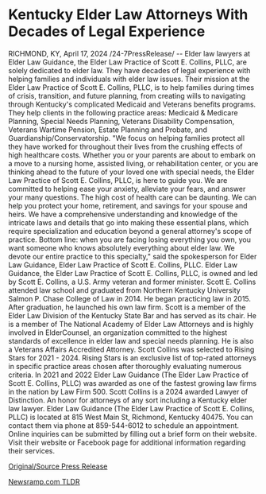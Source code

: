 # Kentucky Elder Law Attorneys With Decades of Legal Experience

RICHMOND, KY, April 17, 2024 /24-7PressRelease/ -- Elder law lawyers at Elder Law Guidance, the Elder Law Practice of Scott E. Collins, PLLC, are solely dedicated to elder law. They have decades of legal experience with helping families and individuals with elder law issues.   Their mission at the Elder Law Practice of Scott E. Collins, PLLC, is to help families during times of crisis, transition, and future planning, from creating wills to navigating through Kentucky's complicated Medicaid and Veterans benefits programs. They help clients in the following practice areas: Medicaid & Medicare Planning, Special Needs Planning, Veterans Disability Compensation, Veterans Wartime Pension, Estate Planning and Probate, and Guardianship/Conservatorship.   "We focus on helping families protect all they have worked for throughout their lives from the crushing effects of high healthcare costs. Whether you or your parents are about to embark on a move to a nursing home, assisted living, or rehabilitation center, or you are thinking ahead to the future of your loved one with special needs, the Elder Law Practice of Scott E. Collins, PLLC, is here to guide you. We are committed to helping ease your anxiety, alleviate your fears, and answer your many questions. The high cost of health care can be daunting. We can help you protect your home, retirement, and savings for your spouse and heirs. We have a comprehensive understanding and knowledge of the intricate laws and details that go into making these essential plans, which require specialization and education beyond a general attorney's scope of practice. Bottom line: when you are facing losing everything you own, you want someone who knows absolutely everything about elder law. We devote our entire practice to this specialty," said the spokesperson for Elder Law Guidance, Elder Law Practice of Scott E. Collins, PLLC.  Elder Law Guidance, the Elder Law Practice of Scott E. Collins, PLLC, is owned and led by Scott E. Collins, a U.S. Army veteran and former minister.  Scott E. Collins attended law school and graduated from Northern Kentucky University Salmon P. Chase College of Law in 2014. He began practicing law in 2015. After graduation, he launched his own law firm.  Scott is a member of the Elder Law Division of the Kentucky State Bar and has served as its chair. He is a member of The National Academy of Elder Law Attorneys and is highly involved in ElderCounsel, an organization committed to the highest standards of excellence in elder law and special needs planning. He is also a Veterans Affairs Accredited Attorney.  Scott Collins was selected to Rising Stars for 2021 - 2024. Rising Stars is an exclusive list of top-rated attorneys in specific practice areas chosen after thoroughly evaluating numerous criteria. In 2021 and 2022 Elder Law Guidance (The Elder Law Practice of Scott E. Collins, PLLC) was awarded as one of the fastest growing law firms in the nation by Law Firm 500. Scott Collins is a 2024 awarded Lawyer of Distinction. An honor for attorneys of any sort including a Kentucky elder law lawyer.  Elder Law Guidance (The Elder Law Practice of Scott E. Collins, PLLC) is located at 815 West Main St, Richmond, Kentucky 40475. You can contact them via phone at 859-544-6012 to schedule an appointment. Online inquiries can be submitted by filling out a brief form on their website. Visit their website or Facebook page for additional information regarding their services. 

[Original/Source Press Release](https://www.24-7pressrelease.com/press-release/510085/kentucky-elder-law-attorneys-with-decades-of-legal-experience) 

[Newsramp.com TLDR](https://newsramp.com/None) 
